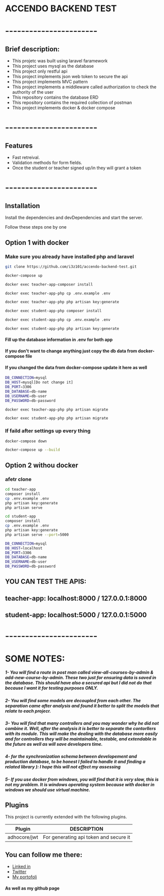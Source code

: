 # ACCENDO BACKEND TEST
# -----------------------
## Brief description:
- This projetc was built using laravel faramework
- This project uses mysql as the database
- This project only restful api
- This project implements json web token to secure the api
- This project implements MVC pattern
- This project implements a middleware called authorization to check the authority of the user
- This repository contains the database ERD
- This repository contains the required collection of postman
- This project implements docker & docker compose

# -----------------------
## Features
- Fast retreival.
- Validation methods for form fields.
- Once the student or teacher signed up/in they will grant a token

# -----------------------

## Installation

Install the dependencies and devDependencies and start the server.

Follow these steps one by one
## Option 1 with docker
### Make sure you already have installed php and laravel
```sh
git clone https://github.com/i3z101/accendo-backend-test.git
```
```sh
docker-compose up
```
```sh
docker exec teacher-app-composer install
```
```sh
docker exec teacher-app-php cp .env.example .env
```
```sh
docker exec teacher-app-php php artisan key:generate
```
```sh
docker exec student-app-php composer install
```
```sh
docker exec student-app-php cp .env.example .env
```
```sh
docker exec student-app-php php artisan key:generate
```
#### Fill up the database information in .env for both app
#### If you don't want to change anything just copy the db data from docker-compose file
#### If you changed the data from docker-compose update it here as well
```sh
DB_CONNECTION=mysql
DB_HOST=mysql[Do not change it]
DB_PORT=3306
DB_DATABASE=db-name
DB_USERNAME=db-user
DB_PASSWORD=db-password
```
```sh
docker exec teacher-app-php php artisan migrate
```
```sh
docker exec student-app-php php artisan migrate
```

### If faild after settings up every thing
```sh
docker-compose down
```
```sh
docker-compose up --build
```

## Option 2 withou docker
### afetr clone
```sh
cd teacher-app
composer install
cp .env.example .env
php artisan key:generate
php artisan serve
```
```sh
cd student-app
composer install
cp .env.example .env
php artisan key:generate
php artisan serve --port=5000
```

```sh
DB_CONNECTION=mysql
DB_HOST=localhost
DB_PORT=3306
DB_DATABASE=db-name
DB_USERNAME=db-user
DB_PASSWORD=db-password
```

## YOU CAN TEST THE APIS:
## teacher-app: localhost:8000 / 127.0.0.1:8000
## student-app: localhost:5000 / 127.0.0.1:5000

# -----------------------

# SOME NOTES:
##### 1- You will find a route in post man called view-all-courses-by-admin & add-new-course-by-admin. These two just for ensuring data is saved in the database. This should have also a secured api but I did not do that because I want it for testing purposes ONLY.
##### 2- You will find some models are decoupled from each other. The separation came after analysis and found it better to split the models that relate to each projecr.
##### 3- You will find that many controllers and you may wonder why he did not combine it. Well, after the analysis it is better to separate the contorllers with its module. This will make the dealing with the database more easily and for controllers they will be maintainable, testable, and extendable in the future as well as will save developers time.
##### 4- for the synchronization schema between developement and production database, to be honest I failed to handle it and finding a related library ): I hope this will not effect my assessing
##### 5- If you use docker from windows, you will find that it is very slow, this is not my problem. It is windows operating system because with docker in windows we should use virtual machine.



## Plugins

This project is currently extended with the following plugins.

| Plugin | DESCRIPTION |
| ------ | ------ |
| adhocore/jwt | For generating api token and secure it |


## You can follow me there:
- [Linked in](https://www.linkedin.com/in/abdulaziz-baqaleb-1b7752203/)
- [Twitter](https://twitter.com/i_3z1001)
- [My portofoli](https://aziz-portofolio.vercel.app)
#### As well as my github page

